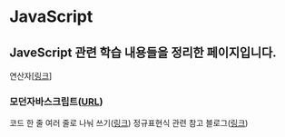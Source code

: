 # JavaScript

## JaveScript 관련 학습 내용들을 정리한 페이지입니다.


연산자[[링크](연산자.md)]

### 모던자바스크립트([URL](https://ko.javascript.info))

코드 한 줄 여러 줄로 나눠 쓰기([링크](https://hashcode.tistory.com/270))
정규표현식 관련 참고 블로그([링크](https://curryyou.tistory.com/234))
